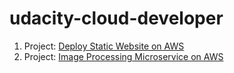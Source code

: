 # udacity-cloud-developer

01. Project: [Deploy Static Website on AWS](/Project01-DeployStaticWebsite)
02. Project: [Image Processing Microservice on AWS](/Project02-FullStackApps)